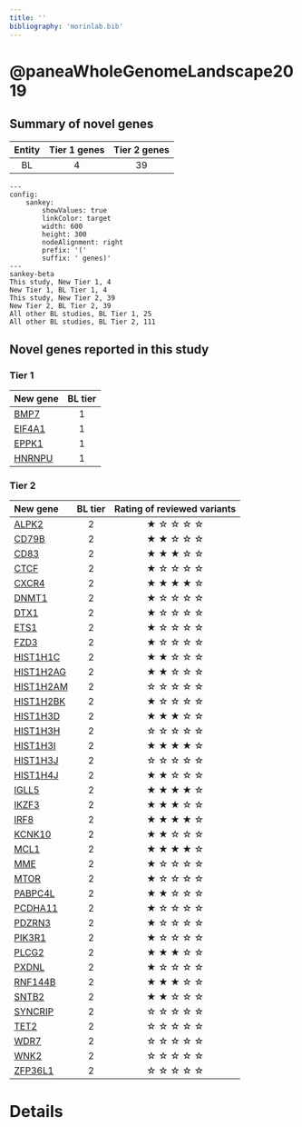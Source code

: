 ```yaml
---
title: ''
bibliography: 'morinlab.bib'
---
```


# @paneaWholeGenomeLandscape2019
## Summary of novel genes

|Entity| Tier 1 genes| Tier 2 genes|
|:-:|:-:|:-:|
|BL|4|39|
```mermaid
---
config:
    sankey:
        showValues: true
        linkColor: target
        width: 600
        height: 300
        nodeAlignment: right
        prefix: '('
        suffix: ' genes)'
---
sankey-beta
This study, New Tier 1, 4
New Tier 1, BL Tier 1, 4
This study, New Tier 2, 39
New Tier 2, BL Tier 2, 39
All other BL studies, BL Tier 1, 25
All other BL studies, BL Tier 2, 111
```

## Novel genes reported in this study

### Tier 1
|New gene|BL tier|
|:-|:-:|
|[BMP7](../BMP7)|1 |
|[EIF4A1](../EIF4A1)|1 |
|[EPPK1](../EPPK1)|1 |
|[HNRNPU](../HNRNPU)|1 |

### Tier 2
|New gene|BL tier|Rating of reviewed variants|
|:-|:-:|:-:|
|[ALPK2](../ALPK2)|2 | &starf; &star; &star; &star; &star;|
|[CD79B](../CD79B)|2 | &starf; &starf; &star; &star; &star;|
|[CD83](../CD83)|2 | &starf; &starf; &starf; &star; &star;|
|[CTCF](../CTCF)|2 | &starf; &star; &star; &star; &star;|
|[CXCR4](../CXCR4)|2 | &starf; &starf; &starf; &starf; &star;|
|[DNMT1](../DNMT1)|2 | &starf; &star; &star; &star; &star;|
|[DTX1](../DTX1)|2 | &starf; &star; &star; &star; &star;|
|[ETS1](../ETS1)|2 | &starf; &star; &star; &star; &star;|
|[FZD3](../FZD3)|2 | &starf; &star; &star; &star; &star;|
|[HIST1H1C](../HIST1H1C)|2 | &starf; &starf; &star; &star; &star;|
|[HIST1H2AG](../HIST1H2AG)|2 | &starf; &starf; &star; &star; &star;|
|[HIST1H2AM](../HIST1H2AM)|2 | &star; &star; &star; &star; &star;|
|[HIST1H2BK](../HIST1H2BK)|2 | &starf; &star; &star; &star; &star;|
|[HIST1H3D](../HIST1H3D)|2 |&starf; &starf; &starf; &star; &star;|
|[HIST1H3H](../HIST1H3H)|2 |&star; &star; &star; &star; &star;|
|[HIST1H3I](../HIST1H3I)|2 |&starf; &starf; &starf; &starf; &star;|
|[HIST1H3J](../HIST1H3J)|2 |&star; &star; &star; &star; &star;|
|[HIST1H4J](../HIST1H4J)|2 |&starf; &starf; &star; &star; &star;|
|[IGLL5](../IGLL5)|2 |&starf; &starf; &starf; &starf; &star;|
|[IKZF3](../IKZF3)|2 |&starf; &starf; &starf; &star; &star;|
|[IRF8](../IRF8)|2 |&starf; &starf; &starf; &starf; &star;|
|[KCNK10](../KCNK10)|2 |&starf; &starf; &star; &star; &star;|
|[MCL1](../MCL1)|2 |&starf; &starf; &starf; &starf; &star;|
|[MME](../MME)|2 |&starf; &star; &star; &star; &star;|
|[MTOR](../MTOR)|2 |&starf; &star; &star; &star; &star;|
|[PABPC4L](../PABPC4L)|2 |&starf; &starf; &star; &star; &star;|
|[PCDHA11](../PCDHA11)|2 |&starf; &star; &star; &star; &star;|
|[PDZRN3](../PDZRN3)|2 |&starf; &star; &star; &star; &star;|
|[PIK3R1](../PIK3R1)|2 |&starf; &star; &star; &star; &star;|
|[PLCG2](../PLCG2)|2 |&starf; &starf; &starf; &star; &star;|
|[PXDNL](../PXDNL)|2 |&starf; &star; &star; &star; &star;|
|[RNF144B](../RNF144B)|2 |&starf; &starf; &starf; &star; &star;|
|[SNTB2](../SNTB2)|2 |&starf; &starf; &star; &star; &star;|
|[SYNCRIP](../SYNCRIP)|2 |&star; &star; &star; &star; &star;|
|[TET2](../TET2)|2 |&star; &star; &star; &star; &star;|
|[WDR7](../WDR7)|2 |&star; &star; &star; &star; &star;|
|[WNK2](../WNK2)|2 |&star; &star; &star; &star; &star;|
|[ZFP36L1](../ZFP36L1)|2 |&star; &star; &star; &star; &star;|


# Details


